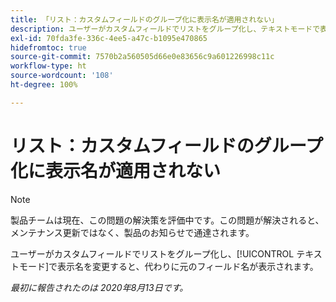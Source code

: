 ```yaml
---
title: 「リスト：カスタムフィールドのグループ化に表示名が適用されない」
description: ユーザーがカスタムフィールドでリストをグループ化し、テキストモードで表示名を変更すると、代わりに元のフィールド名が表示されます。
exl-id: 70fda3fe-336c-4ee5-a47c-b1095e470865
hidefromtoc: true
source-git-commit: 7570b2a560505d66e0e83656c9a601226998c11c
workflow-type: ht
source-wordcount: '108'
ht-degree: 100%

---
```


# リスト：カスタムフィールドのグループ化に表示名が適用されない

>[!NOTE]
>
>製品チームは現在、この問題の解決策を評価中です。この問題が解決されると、メンテナンス更新ではなく、製品のお知らせで通達されます。

ユーザーがカスタムフィールドでリストをグループ化し、[!UICONTROL テキストモード]で表示名を変更すると、代わりに元のフィールド名が表示されます。

_最初に報告されたのは 2020年8月13日です。_
